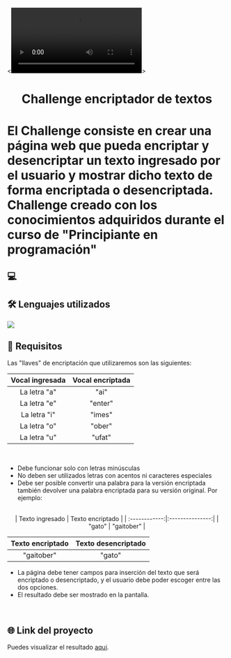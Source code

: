 <![video](https://url/to/images/video.webm)>

<h1 align="center">Challenge encriptador de textos<h1>

El Challenge consiste en crear una página web que pueda encriptar y desencriptar un texto ingresado por el usuario y mostrar dicho texto de forma encriptada o desencriptada. Challenge creado con los conocimientos adquiridos durante el curso de
"Principiante en programación"

## 💻

## 🛠️ Lenguajes utilizados
<img src="https://skillicons.dev/icons?i=javascript,html,css"></img>

## 📝 Requisitos
Las "llaves" de encriptación que utilizaremos son las siguientes:

| Vocal ingresada | Vocal encriptada  | 
| :------------:|:---------------:| 
| La letra "a"  | "ai"            | 
| La letra "e"  | "enter"         |  
| La letra "i"  | "imes"          |  
| La letra "o"  | "ober"          | 
| La letra "u"  | "ufat"          | 
<br>

* Debe funcionar solo con letras minúsculas
* No deben ser utilizados letras con acentos ni caracteres especiales
* Debe ser posible convertir una palabra para la versión encriptada también devolver una palabra encriptada para su versión original. Por ejemplo:
<br>
<div align="center"> 
| Texto ingresado | Texto encriptado  | 
| :------------:|:---------------:| 
| "gato"        | "gaitober"      | 

<br>

| Texto encriptado | Texto desencriptado  |
| :------------:|:---------------:| 
| "gaitober"    | "gato"          | 
</div>

* La página debe tener campos para inserción del texto que será encriptado o desencriptado, y el usuario debe poder escoger entre las dos opciones.
* El resultado debe ser mostrado en la pantalla.
<br>

## 🌐 Link del proyecto

Puedes visualizar el resultado [aqui](https://gamm95.github.io/challengeONE_encriptador/).
